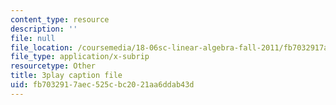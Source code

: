 ```yaml
---
content_type: resource
description: ''
file: null
file_location: /coursemedia/18-06sc-linear-algebra-fall-2011/fb7032917aec525cbc2021aa6ddab43d_IZqwi0wJovM.vtt
file_type: application/x-subrip
resourcetype: Other
title: 3play caption file
uid: fb703291-7aec-525c-bc20-21aa6ddab43d
---
```

